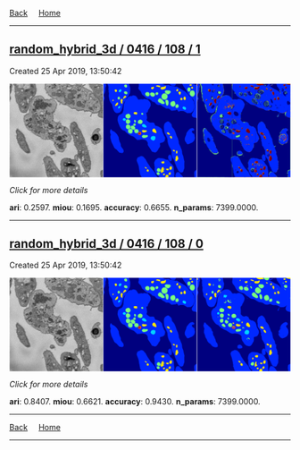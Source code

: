 
[Back](..)&nbsp;&nbsp;&nbsp;&nbsp;&nbsp;[Home](https://leapmanlab.github.io/snapshots)

---

<div class="summary"><a href="1"><h2>random_hybrid_3d / 0416 / 108 / 1</h2></a><p>Created 25 Apr 2019, 13:50:42
</p><a href="1"><img src="1/media/summary.png" align="center"></a><p>
<i>Click for more details</i>
</p></div>

**ari**: 0.2597. **miou**: 0.1695. **accuracy**: 0.6655. **n_params**: 7399.0000. 

---

<div class="summary"><a href="0"><h2>random_hybrid_3d / 0416 / 108 / 0</h2></a><p>Created 25 Apr 2019, 13:50:42
</p><a href="0"><img src="0/media/summary.png" align="center"></a><p>
<i>Click for more details</i>
</p></div>

**ari**: 0.8407. **miou**: 0.6621. **accuracy**: 0.9430. **n_params**: 7399.0000. 

---

[Back](..)&nbsp;&nbsp;&nbsp;&nbsp;&nbsp;[Home](https://leapmanlab.github.io/snapshots)

---